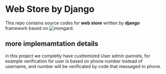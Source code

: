 # Web Store by Django

This repo contains source codes for **web store** written by **django** framework based on ![mongard](www.mongard.ir).



## more implemamtation details

in this project we completly have custtemized User admin pannels, for example verification for user is based on  phone number instead of username, and number will be verificated by code that messaged to phone.
